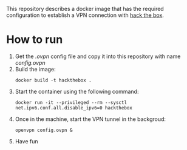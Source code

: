 This repository describes a docker image that has the required configuration to establish a VPN connection with [hack the box](https://www.hackthebox.eu/).

# How to run

1. Get the *.ovpn* config file and copy it into this repository with name *config.ovpn*
2. Build the image:
    ```
    docker build -t hackthebox .
    ```
3. Start the container using the following command:
    ```
    docker run -it --privileged --rm --sysctl net.ipv6.conf.all.disable_ipv6=0 hackthebox
    ```
4. Once in the machine, start the VPN tunnel in the backgroud:
    ```
    openvpn config.ovpn &
    ```
5. Have fun